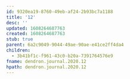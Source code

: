 ```yaml
---
id: 9320ea19-8760-49eb-af24-2b93bc7a1188
title: '12'
desc: ''
updated: 1608264687763
created: 1608264687763
stub: true
parent: 6a2c9049-9044-49ae-90ae-e41ce2ff4da4
children:
  - 3b41bf1c-f961-43c0-b20a-7391764576e9
fname: dendron.journal.2020.12
hpath: dendron.journal.2020.12
---
```




